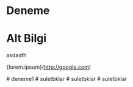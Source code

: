 # Deneme

# Alt Bilgi
asdasfh

{lorem.ipsum}(http://google.com)

#   d e n e m e 1  
 #   s u l e t b k l a r  
 #   s u l e t b k l a r  
 #   s u l e t b k l a r  
 